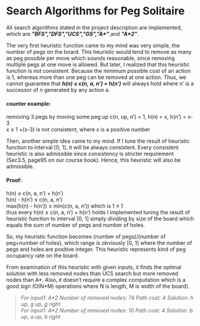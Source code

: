 # Search Algorithms for Peg Solitaire
All search algorithms stated in the project description are implemented, which are _**"BFS","DFS","UCS","GS","A*"**_,and _**"A*2"**_.

The very first heuristic function came to my mind was very simple, the number of pegs on the board. This heuristic would tend to remove as many as peg possible per move which sounds reasonable, since removing multiple pegs at one move is allowed. But later, I realized that this heuristic function is not consistent. Because the minimum possible cost of an action is 1, whereas more than one peg can be removed at one action. Thus, we cannot guarantee that _**h(n) ≤ c(n, a, n’) + h(n’)**_ will always hold where n’ is a successor of n generated by any action a.

#### **counter example:**                                                         
removing 3 pegs by moving some peg up c(n, up, n’) = 1, h(n) = x, h(n’) = x-3                     
x ≤ 1 +(x-3) is not consistent, where x is a positive number

Then, another simple idea came to my mind. If I tune the result of heuristic function to interval [0, 1], it will be always consistent. Every consistent heuristic is also admissible since consistency is stricter requirement (Sec3.5, page95 on our course book). Hence, this heuristic will also be admissible.

#### **Proof:**  
h(n) ≤ c(n, a, n′) + h(n’)                                             
h(n) - h(n’) ≤ c(n, a, n’)                                            
max(h(n) - h(n’)) ≤ min(c(n, a, n’)) which is 1 ≤ 1                       
thus every h(n) ≤ c(n, a, n′) + h(n’) holds
I implemented tuning the result of heuristic function to interval [0, 1] simply dividing by size of the board which equals the sum of number of pegs and number of holes.

So, my heuristic function becomes  (number of pegs)/(number of peg+number of holes), which range is obviously [0, 1] where the number of pegs and holes are positive integer. This heuristic represents kind of peg occupancy rate on the board. 

From examination of this heuristic with given inputs, it finds the optimal solution with less removed nodes than UCS search but more removed nodes than A*. Also, it doesn’t require a complex computation which is a good sign (O(N*M) operations where N is length, M is width of the board).

> _For input1: A*2_ 				 _Number of removed nodes: 74_		       _Path cost: 4_	   _Solution: h up, g up, g right_		      
> _For input1: A*2_	         _Number of removed nodes: 10_           _Path cost: 4_    _Solution: b up, a up, b right_
